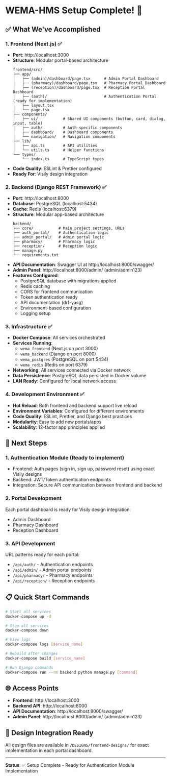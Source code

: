 # WEMA-HMS Setup Complete! 🎉

## ✅ What We've Accomplished

### 1. Frontend (Next.js) ✅
- **Port**: http://localhost:3000
- **Structure**: Modular portal-based architecture
  ```
  frontend/src/
  ├── app/
  │   ├── (admin)/dashboard/page.tsx      # Admin Portal Dashboard
  │   ├── (pharmacy)/dashboard/page.tsx   # Pharmacy Portal Dashboard
  │   ├── (reception)/dashboard/page.tsx  # Reception Portal Dashboard
  │   ├── (auth)/                         # Authentication Portal (ready for implementation)
  │   ├── layout.tsx
  │   └── page.tsx
  ├── components/
  │   ├── ui/           # Shared UI components (button, card, dialog, input, table)
  │   ├── auth/         # Auth-specific components
  │   ├── dashboard/    # Dashboard components
  │   └── navigation/   # Navigation components
  ├── lib/
  │   ├── api.ts        # API utilities
  │   └── utils.ts      # Helper functions
  └── types/
      └── index.ts      # TypeScript types
  ```
- **Code Quality**: ESLint & Prettier configured
- **Ready For**: Visily design integration

### 2. Backend (Django REST Framework) ✅
- **Port**: http://localhost:8000
- **Database**: PostgreSQL (localhost:5434)
- **Cache**: Redis (localhost:6379)
- **Structure**: Modular app-based architecture
  ```
  backend/
  ├── core/           # Main project settings, URLs
  ├── auth_portal/    # Authentication logic
  ├── admin_portal/   # Admin portal logic
  ├── pharmacy/       # Pharmacy logic
  ├── reception/      # Reception logic
  ├── manage.py
  └── requirements.txt
  ```
- **API Documentation**: Swagger UI at http://localhost:8000/swagger/
- **Admin Panel**: http://localhost:8000/admin/ (admin/admin123)
- **Features Configured**:
  - PostgreSQL database with migrations applied
  - Redis caching
  - CORS for frontend communication
  - Token authentication ready
  - API documentation (drf-yasg)
  - Environment-based configuration
  - Logging setup

### 3. Infrastructure ✅
- **Docker Compose**: All services orchestrated
- **Services Running**:
  - `wema_frontend` (Next.js on port 3000)
  - `wema_backend` (Django on port 8000)
  - `wema_postgres` (PostgreSQL on port 5434)
  - `wema_redis` (Redis on port 6379)
- **Networking**: All services connected via Docker network
- **Data Persistence**: PostgreSQL data persisted in Docker volume
- **LAN Ready**: Configured for local network access

### 4. Development Environment ✅
- **Hot Reload**: Both frontend and backend support live reload
- **Environment Variables**: Configured for different environments
- **Code Quality**: ESLint, Prettier, and Django best practices
- **Modularity**: Easy to add new portals/apps
- **Scalability**: 12-factor app principles applied

## 🚀 Next Steps

### 1. Authentication Module (Ready to implement)
- Frontend: Auth pages (sign in, sign up, password reset) using exact Visily designs
- Backend: JWT/Token authentication endpoints
- Integration: Secure API communication between frontend and backend

### 2. Portal Development
Each portal dashboard is ready for Visily design integration:
- Admin Dashboard
- Pharmacy Dashboard  
- Reception Dashboard

### 3. API Development
URL patterns ready for each portal:
- `/api/auth/` - Authentication endpoints
- `/api/admin/` - Admin portal endpoints
- `/api/pharmacy/` - Pharmacy endpoints
- `/api/reception/` - Reception endpoints

## 📋 Quick Start Commands

```bash
# Start all services
docker-compose up -d

# Stop all services  
docker-compose down

# View logs
docker-compose logs [service_name]

# Rebuild after changes
docker-compose build [service_name]

# Run Django commands
docker-compose run --rm backend python manage.py [command]
```

## 🌐 Access Points
- **Frontend**: http://localhost:3000
- **Backend API**: http://localhost:8000
- **API Documentation**: http://localhost:8000/swagger/
- **Admin Panel**: http://localhost:8000/admin/ (admin/admin123)

## 📁 Design Integration Ready
All design files are available in `/DESIGNS/frontend-designs/` for exact implementation in each portal dashboard.

---

**Status**: ✅ Setup Complete - Ready for Authentication Module Implementation
